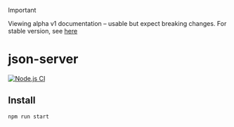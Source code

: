 > [!IMPORTANT]
> Viewing alpha v1 documentation – usable but expect breaking changes. For stable version, see [here](https://github.com/typicode/json-server/tree/v0)

# json-server

[![Node.js CI](https://github.com/typicode/json-server/actions/workflows/node.js.yml/badge.svg)](https://github.com/typicode/json-server/actions/workflows/node.js.yml)

## Install

```shell
npm run start
```

